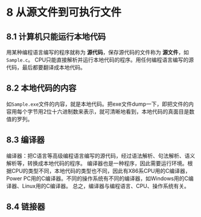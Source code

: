# 8 从源文件到可执行文件
## 8.1 计算机只能运行本地代码
用某种编程语言编写的程序就称为 __源代码__，保存源代码的文件称为 __源文件__，如`Sample.c`。
CPU只能直接解析并运行本地代码的程序。用任何编程语言编写的源代码，最后都要翻译成本地代码。
## 8.2 本地代码的内容
如`Sample.exe`文件的内容，就是本地代码。把exe文件dump一下，即把文件的内容用每个字节用2位十六进制数来表示，就可清晰地看到，本地代码的真面目是数值的罗列。
## 8.3 编译器
编译器：把C语言等高级编程语言编写的源代码，经过语法解析、句法解析、语义解析等，转换成本地代码的程序。
编译器也是一种程序，因此需要运行环境。根据CPU的类型不同，本地代码的类型也不同，因此有X86系CPU用的C编译器，Power PC用的C编译器。不同的操作系统有不同的编译器，如Windows用的C编译器、Linux用的C编译器。
总之，编译器与编程语言、CPU、操作系统有关。
## 8.4 链接器
